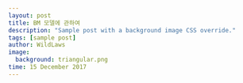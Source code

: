 ```yaml
---
layout: post
title: BM 모델에 관하여
description: "Sample post with a background image CSS override."
tags: [sample post]
author: WildLaws
image:
  background: triangular.png
time: 15 December 2017
---
```




<!--Here be a sample post with a custom background image. To utilize this "feature" just add the following YAML to a post's front matter.

```yaml
image:
  background: filename.png
```

This little bit of YAML makes the assumption that your background image asset is in the `/images` folder. If you place it somewhere else or are hotlinking from the web, just include the full http(s):// URL. Either way you should have a background image that is tiled.

If you want to set a background image for the entire site just add `background: filename.png` to your `_config.yml` and BOOM --- background images on every page!

<div xmlns:cc="http://creativecommons.org/ns#" xmlns:dct="http://purl.org/dc/terms/" about="http://subtlepatterns.com" class="notice">Background images from <span property="dct:title">Subtle Patterns</span> (<a rel="cc:attributionURL" property="cc:attributionName" href="http://subtlepatterns.com">Subtle Patterns</a>) / <a rel="license" href="http://creativecommons.org/licenses/by-sa/3.0/">CC BY-SA 3.0</a></div>-->